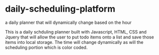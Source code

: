 # daily-scheduling-platform
a daily planner that will dynamically change based on the hour

This is a daily schduling planner built with Javascript, HTML, CSS and Jquery that will allow the user to put todo items onto a list and save those items into local
storage.  The time will change dynamically as will the scheduling portion which is color coded.
